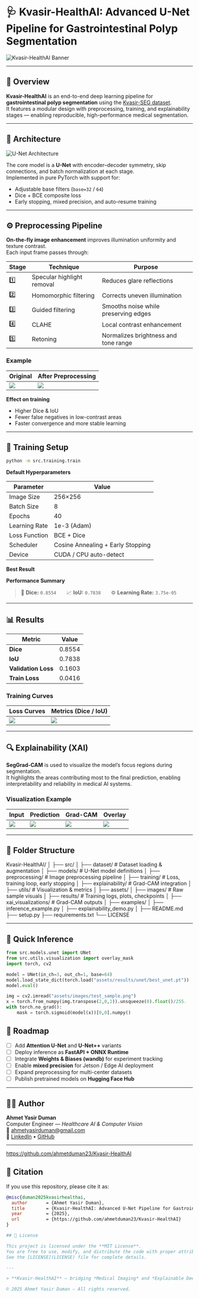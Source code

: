 # 🩺 Kvasir-HealthAI: Advanced U-Net Pipeline for Gastrointestinal Polyp Segmentation

![Kvasir-HealthAI Banner](assets/docs/banner_kvasir_healthai.png)

---

## 📘 Overview
**Kvasir-HealthAI** is an end-to-end deep learning pipeline for **gastrointestinal polyp segmentation** using the [Kvasir-SEG dataset](https://datasets.simula.no/kvasir-seg/).  
It features a modular design with preprocessing, training, and explainability stages — enabling reproducible, high-performance medical segmentation.

---

## 🧩 Architecture
![U-Net Architecture](assets/docs/unet_architecture.png)

The core model is a **U-Net** with encoder–decoder symmetry, skip connections, and batch normalization at each stage.  
Implemented in pure PyTorch with support for:
- Adjustable base filters (`base=32` / `64`)
- Dice + BCE composite loss
- Early stopping, mixed precision, and auto-resume training

---

## ⚙️ Preprocessing Pipeline
**On-the-fly image enhancement** improves illumination uniformity and texture contrast.  
Each input frame passes through:

| Stage | Technique | Purpose |
|--------|------------|----------|
| 1️⃣ | Specular highlight removal | Reduces glare reflections |
| 2️⃣ | Homomorphic filtering | Corrects uneven illumination |
| 3️⃣ | Guided filtering | Smooths noise while preserving edges |
| 4️⃣ | CLAHE | Local contrast enhancement |
| 5️⃣ | Retoning | Normalizes brightness and tone range |

### Example
| Original | After Preprocessing |
|-----------|--------------------|
| ![](assets/docs/sample_original.png) | ![](assets/docs/sample_preprocessed.png) |

**Effect on training**
- Higher Dice & IoU  
- Fewer false negatives in low-contrast areas  
- Faster convergence and more stable learning  

---

## 🧠 Training Setup
```bash
python -m src.training.train
```
**Default Hyperparameters**

| Parameter | Value |
|------------|--------|
| Image Size | 256×256 |
| Batch Size | 8 |
| Epochs | 40 |
| Learning Rate | 1e-3 (Adam) |
| Loss Function | BCE + Dice |
| Scheduler | Cosine Annealing + Early Stopping |
| Device | CUDA / CPU auto-detect |

**Best Result**

**Performance Summary**

> 🎯 **Dice:** `0.8554`  📈 **IoU:** `0.7838`  ⚙️ **Learning Rate:** `3.75e-05`

---

## 📊 Results

| Metric | Value |
|---------|--------|
| **Dice** | 0.8554 |
| **IoU** | 0.7838 |
| **Validation Loss** | 0.1603 |
| **Train Loss** | 0.0416 |

### Training Curves

| Loss Curves | Metrics (Dice / IoU) |
|--------------|----------------------|
| ![](assets/results/unet/loss_curves.png) | ![](assets/results/unet/metric_curves.png) |

---

## 🔍 Explainability (XAI)

**SegGrad-CAM** is used to visualize the model’s focus regions during segmentation.  
It highlights the areas contributing most to the final prediction, enabling interpretability and reliability in medical AI systems.

### Visualization Example

| Input | Prediction | Grad-CAM | Overlay |
|--------|-------------|-----------|----------|
| ![](assets/xai_visualizations/val_cam_00.png) | ![](assets/xai_visualizations/val_cam_01.png) | ![](assets/xai_visualizations/val_cam_02.png) | ![](assets/xai_visualizations/val_cam_03.png) |

---

## 🧰 Folder Structure

Kvasir-HealthAI/
│
├── src/
│   ├── dataset/                  # Dataset loading & augmentation
│   ├── models/                   # U-Net model definitions
│   ├── preprocessing/            # Image preprocessing pipeline
│   ├── training/                 # Loss, training loop, early stopping
│   ├── explainability/           # Grad-CAM integration
│   ├── utils/                    # Visualization & metrics
│
├── assets/
│   ├── images/                   # Raw sample visuals
│   ├── results/                  # Training logs, plots, checkpoints
│   ├── xai_visualizations/       # Grad-CAM outputs
│
├── examples/
│   ├── inference_example.py
│   ├── explainability_demo.py
│
├── README.md
├── setup.py
├── requirements.txt
└── LICENSE


---

## 🧪 Quick Inference

```python
from src.models.unet import UNet
from src.utils.visualization import overlay_mask
import torch, cv2

model = UNet(in_ch=3, out_ch=1, base=64)
model.load_state_dict(torch.load("assets/results/unet/best_unet.pt"))
model.eval()

img = cv2.imread("assets/images/test_sample.png")
x = torch.from_numpy(img.transpose(2,0,1)).unsqueeze(0).float()/255.
with torch.no_grad():
    mask = torch.sigmoid(model(x))[0,0].numpy()

```

## 🧭 Roadmap

- [ ] Add **Attention U-Net** and **U-Net++** variants  
- [ ] Deploy inference as **FastAPI + ONNX Runtime**  
- [ ] Integrate **Weights & Biases (wandb)** for experiment tracking  
- [ ] Enable **mixed precision** for Jetson / Edge AI deployment  
- [ ] Expand preprocessing for multi-center datasets  
- [ ] Publish pretrained models on **Hugging Face Hub**  

---

## 🧑‍💻 Author

**Ahmet Yasir Duman**  
Computer Engineer — *Healthcare AI & Computer Vision*  
📧 [ahmetyasirduman@gmail.com](mailto:ahmetyasirduman@gmail.com)  
🔗 [LinkedIn](https://www.linkedin.com/in/ahmetyasirduman) • [GitHub](https://github.com/ahmetduman23)

---
https://github.com/ahmetduman23/Kvasir-HealthAI

## 🩶 Citation

If you use this repository, please cite it as:

```bibtex
@misc{duman2025kvasirhealthai,
  author       = {Ahmet Yasir Duman},
  title        = {Kvasir-HealthAI: Advanced U-Net Pipeline for Gastrointestinal Polyp Segmentation},
  year         = {2025},
  url          = {https://github.com/ahmetduman23/Kvasir-HealthAI}
}

## 📜 License

This project is licensed under the **MIT License**.  
You are free to use, modify, and distribute the code with proper attribution.  
See the [LICENSE](LICENSE) file for complete details.

---

> **Kvasir-HealthAI** — bridging *Medical Imaging* and *Explainable Deep Learning.*

© 2025 Ahmet Yasir Duman — All rights reserved.
